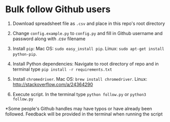# Bulk follow Github users

1) Download spreadsheet file as `.csv` and place in this repo's root directory

2) Change `config.example.py` to `config.py` and fill in Github username and password along with .csv filename

3) Install `pip`: Mac OS: `sudo easy_install pip`. Linux: `sudo apt-get install python-pip`. 

4) Install Python dependencies: Navigate to root directory of repo and in terminal type `pip install -r requirements.txt`

5) Install `chromedriver`. Mac OS: `brew install chromedriver`. Linux: http://stackoverflow.com/a/24364290

6) Execute script. In the terminal type `python follow.py` or `python3 follow.py`

*Some people's Github handles may have typos or have already been followed. Feedback will be provided in the terminal when running the script